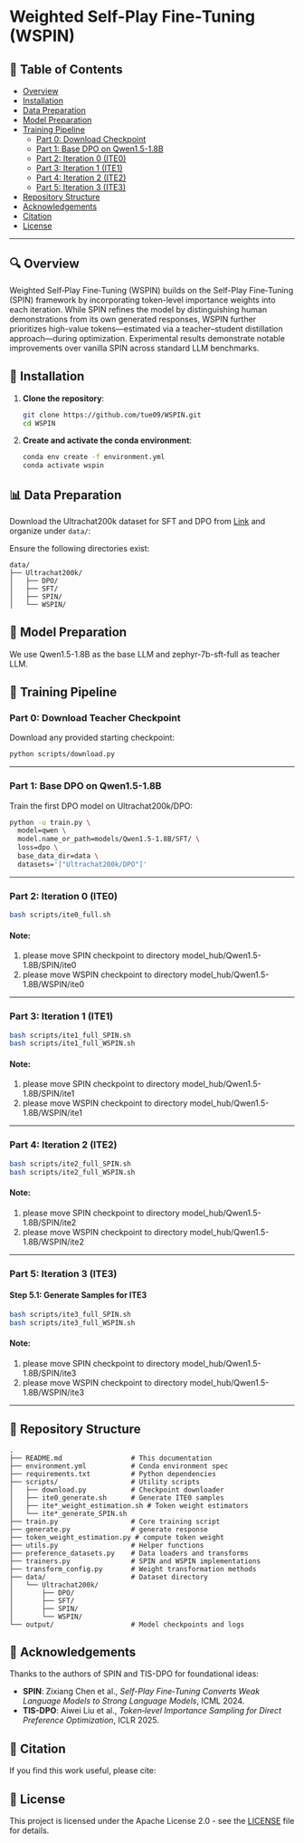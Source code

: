 # Weighted Self-Play Fine‑Tuning (WSPIN)
<!-- 
<div align="center">
[![arXiv](https://img.shields.io/badge/arXiv-2401.01335-b31b1b.svg?style=flat)](https://arxiv.org/abs/2401.01335)  
[![ICML](https://img.shields.io/badge/ICML-2025-blue.svg?style=flat)](https://proceedings.mlr.press/v202)  
[![License](https://img.shields.io/badge/License-Apache_2.0-blue.svg)](https://opensource.org/licenses/Apache-2.0)  
[![Python 3.8+](https://img.shields.io/badge/Python-3.8+-green.svg)](https://www.python.org/downloads/)  
[![HuggingFace Datasets](https://img.shields.io/badge/🤗-Datasets-yellow.svg)](https://huggingface.co/datasets/Ultrachat200k)  
[![HuggingFace Model](https://img.shields.io/badge/🤗-Model-yellow.svg)](https://huggingface.co/Qwen/Qwen1.5-1.8B)
</div> -->

## 📌 Table of Contents
- [Overview](#🔍-overview)
- [Installation](#🔧-installation)
- [Data Preparation](#📊-data-preparation)
- [Model Preparation](#🤖-model-preparation)
- [Training Pipeline](#🚀-training-pipeline)
  - [Part 0: Download Checkpoint](#part-0-download-checkpoint)
  - [Part 1: Base DPO on Qwen1.5-1.8B](#part-1-base-dpo-on-qwen15-18b)
  - [Part 2: Iteration 0 (ITE0)](#part-2-iteration-0-ite0)
  - [Part 3: Iteration 1 (ITE1)](#part-3-iteration-1-ite1)
  - [Part 4: Iteration 2 (ITE2)](#part-4-iteration-2-ite2)
  - [Part 5: Iteration 3 (ITE3)](#part-5-iteration-3-ite3)
- [Repository Structure](#📝-repository-structure)
- [Acknowledgements](#🙏-acknowledgements)
- [Citation](#📄-citation)
- [License](#📜-license)

---

## 🔍 Overview

Weighted Self‑Play Fine‑Tuning (WSPIN) builds on the Self-Play Fine‑Tuning (SPIN) framework by incorporating token-level importance weights into each iteration. While SPIN refines the model by distinguishing human demonstrations from its own generated responses, WSPIN further prioritizes high-value tokens—estimated via a teacher–student distillation approach—during optimization. Experimental results demonstrate notable improvements over vanilla SPIN across standard LLM benchmarks.

## 🔧 Installation

1. **Clone the repository**:

   ```bash
   git clone https://github.com/tue09/WSPIN.git
   cd WSPIN
   ```

2. **Create and activate the conda environment**:

   ```bash
   conda env create -f environment.yml
   conda activate wspin
   ```

## 📊 Data Preparation

Download the Ultrachat200k dataset for SFT and DPO from [Link](https://drive.google.com/drive/folders/1BpO5SBvHFPsdW2DAjHuhpBn9xTsHWIDa?usp=sharing) and organize under `data/`:

Ensure the following directories exist:

```
data/
├── Ultrachat200k/
│   ├── DPO/
│   ├── SFT/
│   ├── SPIN/
│   └── WSPIN/
```

## 🤖 Model Preparation

We use Qwen1.5-1.8B as the base LLM and zephyr-7b-sft-full as teacher LLM.

<!-- ```bash
huggingface-cli download --resume-download Qwen/Qwen1.5-1.8B --local-dir models/Qwen1.5-1.8B
``` -->

## 🚀 Training Pipeline

### Part 0: Download Teacher Checkpoint

Download any provided starting checkpoint:

```bash
python scripts/download.py
```

---

### Part 1: Base DPO on Qwen1.5-1.8B

Train the first DPO model on Ultrachat200k/DPO:

```bash
python -u train.py \
  model=qwen \
  model.name_or_path=models/Qwen1.5-1.8B/SFT/ \
  loss=dpo \
  base_data_dir=data \
  datasets='["Ultrachat200k/DPO"]'
```

---

### Part 2: Iteration 0 (ITE0)

```bash
bash scripts/ite0_full.sh
```
#### Note: 
1. please move SPIN checkpoint to directory model_hub/Qwen1.5-1.8B/SPIN/ite0
2. please move WSPIN checkpoint to directory model_hub/Qwen1.5-1.8B/WSPIN/ite0
---

### Part 3: Iteration 1 (ITE1)


```bash
bash scripts/ite1_full_SPIN.sh
bash scripts/ite1_full_WSPIN.sh
```
#### Note: 
1. please move SPIN checkpoint to directory model_hub/Qwen1.5-1.8B/SPIN/ite1
2. please move WSPIN checkpoint to directory model_hub/Qwen1.5-1.8B/WSPIN/ite1
---

### Part 4: Iteration 2 (ITE2)

```bash
bash scripts/ite2_full_SPIN.sh
bash scripts/ite2_full_WSPIN.sh
```
#### Note: 
1. please move SPIN checkpoint to directory model_hub/Qwen1.5-1.8B/SPIN/ite2
2. please move WSPIN checkpoint to directory model_hub/Qwen1.5-1.8B/WSPIN/ite2
---

### Part 5: Iteration 3 (ITE3)

#### Step 5.1: Generate Samples for ITE3

```bash
bash scripts/ite3_full_SPIN.sh
bash scripts/ite3_full_WSPIN.sh
```
#### Note: 
1. please move SPIN checkpoint to directory model_hub/Qwen1.5-1.8B/SPIN/ite3
2. please move WSPIN checkpoint to directory model_hub/Qwen1.5-1.8B/WSPIN/ite3
---

## 📝 Repository Structure

```
.
├── README.md                 # This documentation
├── environment.yml           # Conda environment spec
├── requirements.txt          # Python dependencies
├── scripts/                  # Utility scripts
│   ├── download.py           # Checkpoint downloader
│   ├── ite0_generate.sh      # Generate ITE0 samples
│   ├── ite*_weight_estimation.sh # Token weight estimators
│   └── ite*_generate_SPIN.sh
├── train.py                  # Core training script
├── generate.py               # generate response 
├── token_weight_estimation.py # compute token weight
├── utils.py                  # Helper functions
├── preference_datasets.py    # Data loaders and transforms
├── trainers.py               # SPIN and WSPIN implementations
├── transform_config.py       # Weight transformation methods
├── data/                     # Dataset directory
│   └── Ultrachat200k/
│       ├── DPO/
│       ├── SFT/
│       ├── SPIN/
│       └── WSPIN/
└── output/                   # Model checkpoints and logs
```

## 🙏 Acknowledgements

Thanks to the authors of SPIN and TIS-DPO for foundational ideas:
- **SPIN**: Zixiang Chen et al., *Self-Play Fine‑Tuning Converts Weak Language Models to Strong Language Models*, ICML 2024.
- **TIS-DPO**: Aiwei Liu et al., *Token‑level Importance Sampling for Direct Preference Optimization*, ICLR 2025.

## 📄 Citation

If you find this work useful, please cite:

<!-- ```bibtex
@inproceedings{your2025wspin,
  title={{WSPIN}: Weighted Self-Play Fine-Tuning with Token Importance},
  author={Your Name and Collaborators},
  booktitle={Proceedings of ICML 2025},
  year={2025},
  url={https://github.com/your-org/WSPIN}
}
``` -->

## 📜 License

This project is licensed under the Apache License 2.0 - see the [LICENSE](LICENSE) file for details.

